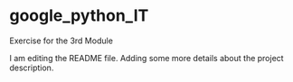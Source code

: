# google_python_IT
Exercise for the 3rd Module

I am editing the README file. Adding some more details about the project description.
